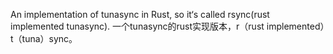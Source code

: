An implementation of tunasync in Rust, so it‘s called rsync(rust implemented tunasync).
一个tunasync的rust实现版本，r（rust implemented）t（tuna）sync。

